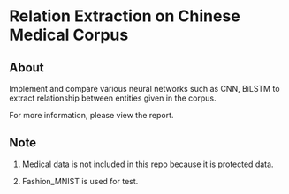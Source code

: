 # Relation Extraction on Chinese Medical Corpus

## About

Implement and compare various neural networks such as CNN, BiLSTM to extract relationship between entities given in the corpus.

For more information, please view the report.

## Note

1. Medical data is not included in this repo because it is protected data.

2. Fashion_MNIST is used for test.
